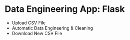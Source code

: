 # Data Engineering App: Flask

- Upload CSV File
- Automatic Data Engineering & Cleaning
- Download New CSV File
